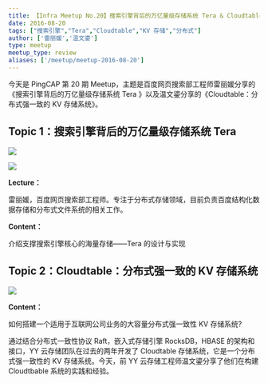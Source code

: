 ```yaml
---
title: 【Infra Meetup No.20】搜索引擎背后的万亿量级存储系统 Tera & Cloudtable：分布式强一致的 KV 存储系统
date: 2016-08-20
tags: ["搜索引擎","Tera","Cloudtable","KV 存储","分布式"]
author: ['雷丽媛','温文鎏']
type: meetup
meetup_type: review
aliases: ['/meetup/meetup-2016-08-20']
---
```


今天是 PingCAP 第 20 期 Meetup，主题是百度网页搜索部工程师雷丽媛分享的《搜索引擎背后的万亿量级存储系统 Tera 》以及温文鎏分享的《Cloudtable：分布式强一致的 KV 存储系统》。

## Topic 1：搜索引擎背后的万亿量级存储系统 Tera  

![](https://upload-images.jianshu.io/upload_images/542677-48bb400bf361cbf1?imageMogr2/auto-orient/strip%7CimageView2/2/w/1240)

![](https://upload-images.jianshu.io/upload_images/542677-3f274c3e65bbe090?imageMogr2/auto-orient/strip%7CimageView2/2/w/1240)


**Lecture：**

雷丽媛，百度网页搜索部工程师。专注于分布式存储领域，目前负责百度结构化数据存储和分布式文件系统的相关工作。

**Content：**

介绍支撑搜索引擎核心的海量存储——Tera 的设计与实现

## Topic 2：Cloudtable：分布式强一致的 KV 存储系统

![](https://upload-images.jianshu.io/upload_images/542677-89bee678188e104d?imageMogr2/auto-orient/strip%7CimageView2/2/w/1240) 

**Content：**

如何搭建一个适用于互联网公司业务的大容量分布式强一致性 KV 存储系统?

通过结合分布式一致性协议 Raft，嵌入式存储引擎 RocksDB，HBASE 的架构和接口，YY 云存储团队在过去的两年开发了 Cloudtable 存储系统，它是一个分布式强一致性的 KV 存储系统。今天，前 YY 云存储工程师温文鎏分享了他们在构建 Cloudtbable 系统的实践和经验。



